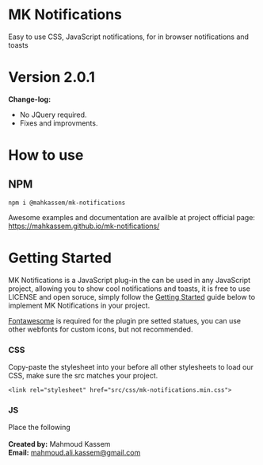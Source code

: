 # MK Notifications

Easy to use CSS, JavaScript notifications, for in browser notifications and toasts

# Version 2.0.1

<b>Change-log:</b>

- No JQuery required.
- Fixes and improvments.

# How to use

## NPM

<code>npm i @mahkassem/mk-notifications</code>

Awesome examples and documentation are availble at project official page:
https://mahkassem.github.io/mk-notifications/

# Getting Started

<p>MK Notifications is a JavaScript plug-in the can be used in any JavaScript project, allowing you to show cool notifications and toasts, it is free to use LICENSE and open soruce, simply follow the <a href="#usage">Getting Started</a> guide below to implement MK Notifications in your project.</p>
				<p><a href="https://fontawesome.com/icons" target="_blank">Fontawesome</a> is required for the plugin pre setted statues, you can use other webfonts for custom icons, but not recommended.</p>
<h3>CSS</h3>
<p>Copy-paste the stylesheet <link> into your <head> before all other stylesheets to load our CSS, make sure the src matches your project.</p>
  <code>&lt;link rel="stylesheet" href="src/css/mk-notifications.min.css"&gt;</code>

<h3>JS</h3>
<p>Place the following <script> near the end of your page, right before closing <code>&lt;/body&gt;</code> tag, make sure the href matches your project.</p>
<code><script href="src/js/mk-notifications.min.js"></script></code>
<br><br>
<b>Created by:</b> Mahmoud Kassem<br>
<b>Email:</b> <a href="mailto:mahmoud.ali.kassem@gmail.com">mahmoud.ali.kassem@gmail.com</a><br>
